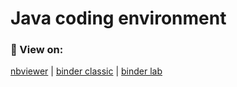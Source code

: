 # Java coding environment

### 🔗 View on:

[nbviewer](https://nbviewer.jupyter.org/github/gymnasium-immensee/java/tree/master/)
|
[binder classic](https://mybinder.org/v2/gh/gymnasium-immensee/binder/master?urlpath=git-pull%3Frepo%3Dhttps%253A%252F%252Fgithub.com%252Fgymnasium-immensee%252Fjava%26urlpath%3Dtree%252Fjava%252F%26branch%3Dmaster)
|
[binder lab](https://mybinder.org/v2/gh/gymnasium-immensee/binder/master?urlpath=git-pull%3Frepo%3Dhttps%253A%252F%252Fgithub.com%252Fgymnasium-immensee%252Fjava%26urlpath%3Dlab%252Ftree%252Fjava%252F%26branch%3Dmaster)
